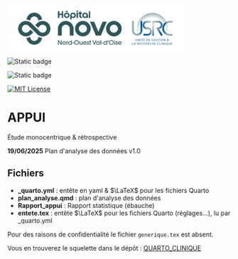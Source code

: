 
![USRC](novo_usrc.png)

<!-- badges: start -->

![Static badge](https://img.shields.io/badge/PAS-terminé-green)

![Static badge](https://img.shields.io/badge/rapport-attente-red)

[![MIT License](https://img.shields.io/badge/License-MIT-green.svg)](https://choosealicense.com/licenses/mit/)

<!-- badges: end -->


# APPUI

Étude monocentrique & rétrospective


**19/06/2025** Plan d'analyse des données v1.0

## Fichiers

- **_quarto.yml** : entête en yaml & $\LaTeX$ pour les fichiers Quarto
- **plan_analyse.qmd** : plan d'analyse des données
- **Rapport_appui** : Rapport statistique (ébauche)
- **entete.tex** : entête $\LaTeX$ pour les fichiers Quarto (réglages...), lu par _quarto.yml


Pour des raisons de confidentialité le fichier `generique.tex` est absent.

Vous en trouverez le squelette dans le dépôt : [QUARTO_CLINIQUE](https://github.com/philippemichel/quarto_clinique.git)

